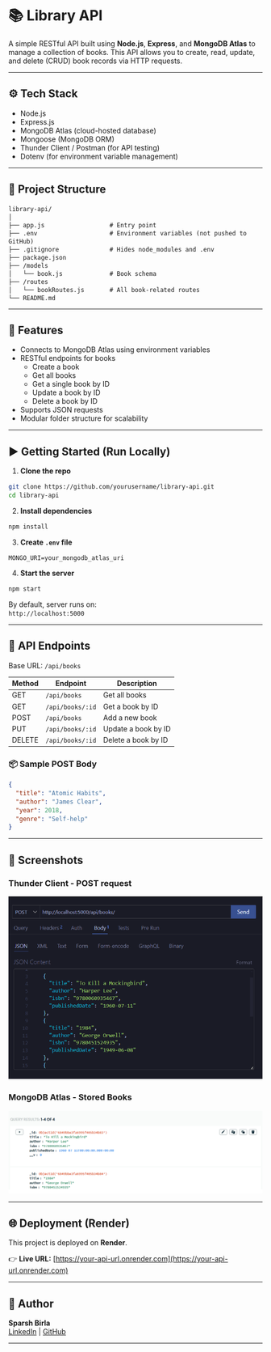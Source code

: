 # 📚 Library API

A simple RESTful API built using **Node.js**, **Express**, and **MongoDB Atlas** to manage a collection of books. This API allows you to create, read, update, and delete (CRUD) book records via HTTP requests.

---

## ⚙️ Tech Stack

- Node.js
- Express.js
- MongoDB Atlas (cloud-hosted database)
- Mongoose (MongoDB ORM)
- Thunder Client / Postman (for API testing)
- Dotenv (for environment variable management)

---

## 📁 Project Structure

```
library-api/
│
├── app.js                  # Entry point
├── .env                    # Environment variables (not pushed to GitHub)
├── .gitignore              # Hides node_modules and .env
├── package.json
├── /models
│   └── book.js             # Book schema
├── /routes
│   └── bookRoutes.js       # All book-related routes
└── README.md
```

---

## 🚀 Features

- Connects to MongoDB Atlas using environment variables
- RESTful endpoints for books
  - Create a book
  - Get all books
  - Get a single book by ID
  - Update a book by ID
  - Delete a book by ID
- Supports JSON requests
- Modular folder structure for scalability

---

## ▶️ Getting Started (Run Locally)

1. **Clone the repo**

```bash
git clone https://github.com/yourusername/library-api.git
cd library-api
```

2. **Install dependencies**

```bash
npm install
```

3. **Create `.env` file**

```env
MONGO_URI=your_mongodb_atlas_uri
```

4. **Start the server**

```bash
npm start
```

By default, server runs on:  
`http://localhost:5000`

---

## 🔌 API Endpoints

Base URL: `/api/books`

| Method | Endpoint           | Description          |
|--------|--------------------|----------------------|
| GET    | `/api/books`       | Get all books        |
| GET    | `/api/books/:id`   | Get a book by ID     |
| POST   | `/api/books`       | Add a new book       |
| PUT    | `/api/books/:id`   | Update a book by ID  |
| DELETE | `/api/books/:id`   | Delete a book by ID  |

### 📦 Sample POST Body
```json
{
  "title": "Atomic Habits",
  "author": "James Clear",
  "year": 2018,
  "genre": "Self-help"
}
```

---

## 📸 Screenshots

###  Thunder Client - POST request
<p align="center">
<img src="screenshots/ThunderClient-POST.png" alt="GET All Books" width="600"/>
</p>

###  MongoDB Atlas - Stored Books
<p align="center">
<img src="screenshots/MongoDB-atlas.png" alt="MongoDB Atlas" width="600"/>
</p>






---

## 🌐 Deployment (Render)

This project is deployed on **Render**.

👉 **Live URL:** [https://your-api-url.onrender.com](https://your-api-url.onrender.com)



---



## 🧠 Author

**Sparsh Birla**  
[LinkedIn](https://linkedin.com/in/sparshbirla/) | [GitHub](https://github.com/sparsh13b)

---



